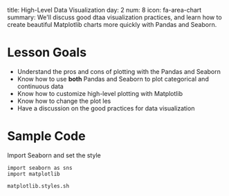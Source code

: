 title: High-Level Data Visualization
day: 2
num: 8
icon: fa-area-chart
summary: We'll discuss good dtaa visualization practices, and learn how to create beautiful Matplotlib charts more quickly with Pandas and Seaborn.


# Lesson Goals

  - Understand the pros and cons of plotting with the Pandas and Seaborn
  - Know how to use **both** Pandas and Seaborn to plot categorical and continuous data
  - Know how to customize high-level plotting with Matplotlib
  - Know how to change the plot les
  - Have a discussion on the good practices for data visualization


# Sample Code

Import Seaborn and set the style

    import seaborn as sns
    import matplotlib

    matplotlib.styles.sh